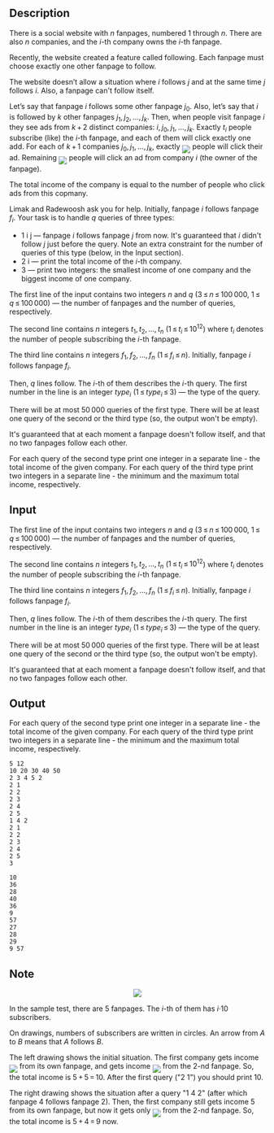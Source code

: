 ## Description

<div><p>There is a social website with <span class="tex-span"><i>n</i></span> fanpages, numbered <span class="tex-span">1</span> through <span class="tex-span"><i>n</i></span>. There are also <span class="tex-span"><i>n</i></span> companies, and the <span class="tex-span"><i>i</i></span>-th company owns the <span class="tex-span"><i>i</i></span>-th fanpage.</p><p>Recently, the website created a feature called following. Each fanpage must choose exactly one other fanpage to follow.</p><p>The website doesn’t allow a situation where <span class="tex-span"><i>i</i></span> follows <span class="tex-span"><i>j</i></span> and at the same time <span class="tex-span"><i>j</i></span> follows <span class="tex-span"><i>i</i></span>. Also, a fanpage can't follow itself.</p><p>Let’s say that fanpage <span class="tex-span"><i>i</i></span> follows some other fanpage <span class="tex-span"><i>j</i><sub class="lower-index">0</sub></span>. Also, let’s say that <span class="tex-span"><i>i</i></span> is followed by <span class="tex-span"><i>k</i></span> other fanpages <span class="tex-span"><i>j</i><sub class="lower-index">1</sub>, <i>j</i><sub class="lower-index">2</sub>, ..., <i>j</i><sub class="lower-index"><i>k</i></sub></span>. Then, when people visit fanpage <span class="tex-span"><i>i</i></span> they see ads from <span class="tex-span"><i>k</i> + 2</span> distinct companies: <span class="tex-span"><i>i</i>, <i>j</i><sub class="lower-index">0</sub>, <i>j</i><sub class="lower-index">1</sub>, ..., <i>j</i><sub class="lower-index"><i>k</i></sub></span>. Exactly <span class="tex-span"><i>t</i><sub class="lower-index"><i>i</i></sub></span> people subscribe (like) the <span class="tex-span"><i>i</i></span>-th fanpage, and each of them will click exactly one add. For each of <span class="tex-span"><i>k</i> + 1</span> companies <span class="tex-span"><i>j</i><sub class="lower-index">0</sub>, <i>j</i><sub class="lower-index">1</sub>, ..., <i>j</i><sub class="lower-index"><i>k</i></sub></span>, exactly <img align="middle" class="tex-formula" src="file://14r07zlc.png" style="max-width: 100.0%;max-height: 100.0%;"> people will click their ad. Remaining <img align="middle" class="tex-formula" src="file://pLhhiclw.png" style="max-width: 100.0%;max-height: 100.0%;"> people will click an ad from company <span class="tex-span"><i>i</i></span> (the owner of the fanpage).</p><p>The total income of the company is equal to the number of people who click ads from this copmany.</p><p>Limak and Radewoosh ask you for help. Initially, fanpage <span class="tex-span"><i>i</i></span> follows fanpage <span class="tex-span"><i>f</i><sub class="lower-index"><i>i</i></sub></span>. Your task is to handle <span class="tex-span"><i>q</i></span> queries of three types:</p><ul> <li> <span class="tex-font-style-tt">1 i j</span>&nbsp;— fanpage <span class="tex-span"><i>i</i></span> follows fanpage <span class="tex-span"><i>j</i></span> from now. It's guaranteed that <span class="tex-span"><i>i</i></span> didn't follow <span class="tex-span"><i>j</i></span> just before the query. Note an extra constraint for the number of queries of this type (below, in the Input section). </li><li> <span class="tex-font-style-tt">2 i</span>&nbsp;— print the total income of the <span class="tex-span"><i>i</i></span>-th company. </li><li> <span class="tex-font-style-tt">3</span>&nbsp;— print two integers: the smallest income of one company and the biggest income of one company. </li></ul></div><div class="input-specification"><p>The first line of the input contains two integers <span class="tex-span"><i>n</i></span> and <span class="tex-span"><i>q</i></span> (<span class="tex-span">3 ≤ <i>n</i> ≤ 100 000</span>, <span class="tex-span">1 ≤ <i>q</i> ≤ 100 000</span>)&nbsp;— the number of fanpages and the number of queries, respectively.</p><p>The second line contains <span class="tex-span"><i>n</i></span> integers <span class="tex-span"><i>t</i><sub class="lower-index">1</sub>, <i>t</i><sub class="lower-index">2</sub>, ..., <i>t</i><sub class="lower-index"><i>n</i></sub></span> (<span class="tex-span">1 ≤ <i>t</i><sub class="lower-index"><i>i</i></sub> ≤ 10<sup class="upper-index">12</sup></span>) where <span class="tex-span"><i>t</i><sub class="lower-index"><i>i</i></sub></span> denotes the number of people subscribing the <span class="tex-span"><i>i</i></span>-th fanpage.</p><p>The third line contains <span class="tex-span"><i>n</i></span> integers <span class="tex-span"><i>f</i><sub class="lower-index">1</sub>, <i>f</i><sub class="lower-index">2</sub>, ..., <i>f</i><sub class="lower-index"><i>n</i></sub></span> (<span class="tex-span">1 ≤ <i>f</i><sub class="lower-index"><i>i</i></sub> ≤ <i>n</i></span>). Initially, fanpage <span class="tex-span"><i>i</i></span> follows fanpage <span class="tex-span"><i>f</i><sub class="lower-index"><i>i</i></sub></span>.</p><p>Then, <span class="tex-span"><i>q</i></span> lines follow. The <span class="tex-span"><i>i</i></span>-th of them describes the <span class="tex-span"><i>i</i></span>-th query. The first number in the line is an integer <span class="tex-span"><i>type</i><sub class="lower-index"><i>i</i></sub></span> (<span class="tex-span">1 ≤ <i>type</i><sub class="lower-index"><i>i</i></sub> ≤ 3</span>)&nbsp;— the type of the query.</p><p>There will be at most <span class="tex-span">50 000</span> queries of the first type. There will be at least one query of the second or the third type (so, the output won't be empty).</p><p>It's guaranteed that at each moment a fanpage doesn't follow itself, and that no two fanpages follow each other.</p></div><div class="output-specification"><p>For each query of the second type print one integer in a separate line - the total income of the given company. For each query of the third type print two integers in a separate line - the minimum and the maximum total income, respectively.</p></div>

## Input

<p>The first line of the input contains two integers <span class="tex-span"><i>n</i></span> and <span class="tex-span"><i>q</i></span> (<span class="tex-span">3 ≤ <i>n</i> ≤ 100 000</span>, <span class="tex-span">1 ≤ <i>q</i> ≤ 100 000</span>)&nbsp;— the number of fanpages and the number of queries, respectively.</p><p>The second line contains <span class="tex-span"><i>n</i></span> integers <span class="tex-span"><i>t</i><sub class="lower-index">1</sub>, <i>t</i><sub class="lower-index">2</sub>, ..., <i>t</i><sub class="lower-index"><i>n</i></sub></span> (<span class="tex-span">1 ≤ <i>t</i><sub class="lower-index"><i>i</i></sub> ≤ 10<sup class="upper-index">12</sup></span>) where <span class="tex-span"><i>t</i><sub class="lower-index"><i>i</i></sub></span> denotes the number of people subscribing the <span class="tex-span"><i>i</i></span>-th fanpage.</p><p>The third line contains <span class="tex-span"><i>n</i></span> integers <span class="tex-span"><i>f</i><sub class="lower-index">1</sub>, <i>f</i><sub class="lower-index">2</sub>, ..., <i>f</i><sub class="lower-index"><i>n</i></sub></span> (<span class="tex-span">1 ≤ <i>f</i><sub class="lower-index"><i>i</i></sub> ≤ <i>n</i></span>). Initially, fanpage <span class="tex-span"><i>i</i></span> follows fanpage <span class="tex-span"><i>f</i><sub class="lower-index"><i>i</i></sub></span>.</p><p>Then, <span class="tex-span"><i>q</i></span> lines follow. The <span class="tex-span"><i>i</i></span>-th of them describes the <span class="tex-span"><i>i</i></span>-th query. The first number in the line is an integer <span class="tex-span"><i>type</i><sub class="lower-index"><i>i</i></sub></span> (<span class="tex-span">1 ≤ <i>type</i><sub class="lower-index"><i>i</i></sub> ≤ 3</span>)&nbsp;— the type of the query.</p><p>There will be at most <span class="tex-span">50 000</span> queries of the first type. There will be at least one query of the second or the third type (so, the output won't be empty).</p><p>It's guaranteed that at each moment a fanpage doesn't follow itself, and that no two fanpages follow each other.</p>

## Output

<p>For each query of the second type print one integer in a separate line - the total income of the given company. For each query of the third type print two integers in a separate line - the minimum and the maximum total income, respectively.</p>





```input1
5 12
10 20 30 40 50
2 3 4 5 2
2 1
2 2
2 3
2 4
2 5
1 4 2
2 1
2 2
2 3
2 4
2 5
3

```




```output1
10
36
28
40
36
9
57
27
28
29
9 57

```



## Note

<center> <img class="tex-graphics" src="file://QDr8qsQs.png" style="max-width: 100.0%;max-height: 100.0%;"> </center><p>In the sample test, there are <span class="tex-span">5</span> fanpages. The <span class="tex-span"><i>i</i></span>-th of them has <span class="tex-span"><i>i</i>·10</span> subscribers.</p><p>On drawings, numbers of subscribers are written in circles. An arrow from <span class="tex-span"><i>A</i></span> to <span class="tex-span"><i>B</i></span> means that <span class="tex-span"><i>A</i></span> follows <span class="tex-span"><i>B</i></span>.</p><p>The left drawing shows the initial situation. The first company gets income <img align="middle" class="tex-formula" src="file://PZX0vtVG.png" style="max-width: 100.0%;max-height: 100.0%;"> from its own fanpage, and gets income <img align="middle" class="tex-formula" src="file://bbeAJcef.png" style="max-width: 100.0%;max-height: 100.0%;"> from the <span class="tex-span">2</span>-nd fanpage. So, the total income is <span class="tex-span">5 + 5 = 10</span>. After the first query ("<span class="tex-font-style-tt">2 1</span>") you should print <span class="tex-span">10</span>.</p><p>The right drawing shows the situation after a query "<span class="tex-font-style-tt">1 4 2</span>" (after which fanpage <span class="tex-span">4</span> follows fanpage <span class="tex-span">2</span>). Then, the first company still gets income <span class="tex-span">5</span> from its own fanpage, but now it gets only <img align="middle" class="tex-formula" src="file://gTVnVAv2.png" style="max-width: 100.0%;max-height: 100.0%;"> from the <span class="tex-span">2</span>-nd fanpage. So, the total income is <span class="tex-span">5 + 4 = 9</span> now.</p>
